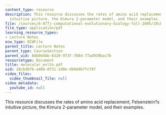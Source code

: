 ```yaml
---
content_type: resource
description: This resource discusses the rates of amino acid replacement, Felsenstein?s
  intuitive picture, the Kimura 2-parameter model, and their examples.
file: /courses/6-877j-computational-evolutionary-biology-fall-2005/28cbd07ba40b0f311d0ed99d4b7fcf8f_molecular_evltn.pdf
file_type: application/pdf
learning_resource_types:
- Lecture Notes
ocw_type: OCWFile
parent_title: Lecture Notes
parent_type: CourseSection
parent_uid: 8db0d4bb-8320-973f-7884-77ad939bac7b
resourcetype: Document
title: molecular_evltn.pdf
uid: 28cbd07b-a40b-0f31-1d0e-d99d4b7fcf8f
video_files:
  video_thumbnail_file: null
video_metadata:
  youtube_id: null
---
```

This resource discusses the rates of amino acid replacement, Felsenstein?s intuitive picture, the Kimura 2-parameter model, and their examples.

